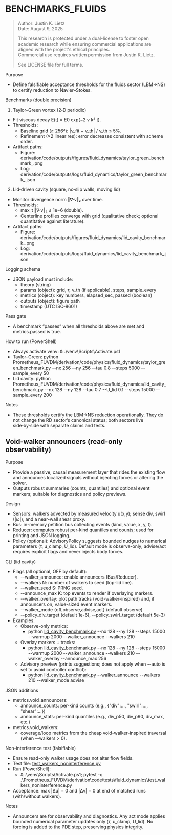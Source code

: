 # BENCHMARKS_FLUIDS

> Author: Justin K. Lietz  
> Date: August 9, 2025
>
> This research is protected under a dual-license to foster open academic
> research while ensuring commercial applications are aligned with the project's ethical principles.<br> 
> Commercial use requires written permission from Justin K. Lietz.
> 
> See LICENSE file for full terms.

Purpose
- Define falsifiable acceptance thresholds for the fluids sector (LBM→NS) to certify reduction to Navier–Stokes.

Benchmarks (double precision)
1) Taylor–Green vortex (2‑D periodic)
- Fit viscous decay E(t) = E0 exp(−2 ν k² t).
- Thresholds:
  - Baseline grid (≥ 256²): |ν_fit − ν_th| / ν_th ≤ 5%.
  - Refinement (×2 linear res): error decreases consistent with scheme order.
- Artifact paths:
  - Figure: derivation/code/outputs/figures/fluid_dynamics/taylor_green_benchmark_<timestamp>.png
  - Log: derivation/code/outputs/logs/fluid_dynamics/taylor_green_benchmark_<timestamp>.json

2) Lid‑driven cavity (square, no‑slip walls, moving lid)
- Monitor divergence norm ‖∇·v‖₂ over time.
- Thresholds:
  - max_t ‖∇·v‖₂ ≤ 1e−6 (double).
  - Centerline profiles converge with grid (qualitative check; optional quantitative against literature).
- Artifact paths:
  - Figure: derivation/code/outputs/figures/fluid_dynamics/lid_cavity_benchmark_<timestamp>.png
  - Log: derivation/code/outputs/logs/fluid_dynamics/lid_cavity_benchmark_<timestamp>.json

Logging schema
- JSON payload must include:
  - theory (string)
  - params (object): grid, τ, ν_th (if applicable), steps, sample_every
  - metrics (object): key numbers, elapsed_sec, passed (boolean)
  - outputs (object): figure path
  - timestamp (UTC ISO‑8601)

Pass gate
- A benchmark “passes” when all thresholds above are met and metrics.passed is true.

How to run (PowerShell)
- Always activate venv:
  & .\venv\Scripts\Activate.ps1
- Taylor–Green:
  python Prometheus_FUVDM/derivation/code/physics/fluid_dynamics/taylor_green_benchmark.py --nx 256 --ny 256 --tau 0.8 --steps 5000 --sample_every 50
- Lid cavity:
  python Prometheus_FUVDM/derivation/code/physics/fluid_dynamics/lid_cavity_benchmark.py --nx 128 --ny 128 --tau 0.7 --U_lid 0.1 --steps 15000 --sample_every 200

Notes
- These thresholds certify the LBM→NS reduction operationally. They do not change the RD sector’s canonical status; both sectors live side‑by‑side with separate claims and tests.
## Void-walker announcers (read-only observability)

Purpose
- Provide a passive, causal measurement layer that rides the existing flow and announces localized signals without injecting forces or altering the solver.
- Outputs robust summaries (counts, quantiles) and optional event markers; suitable for diagnostics and policy previews.

Design
- Sensors: walkers advected by measured velocity u(x,y); sense div, swirl (|ω|), and a near-wall shear proxy.
- Bus: in-memory petition bus collecting events (kind, value, x, y, t).
- Reducer: computes robust per-kind quantiles and counts; used for printing and JSON logging.
- Policy (optional): AdvisoryPolicy suggests bounded nudges to numerical parameters (τ, u_clamp, U_lid). Default mode is observe-only; advise/act requires explicit flags and never injects body forces.

CLI (lid cavity)
- Flags (all optional, OFF by default):
  - --walker_announce: enable announcers (Bus/Reducer).
  - --walkers N: number of walkers to seed (top-lid line).
  - --walker_seed S: PRNG seed.
  - --announce_max K: top events to render if overlaying markers.
  - --walker_overlay: plot path tracks (void-walker-inspired) and, if announcers on, value-sized event markers.
  - --walker_mode {off,observe,advise,act} (default observe)
  - --policy_div_target (default 1e-6), --policy_swirl_target (default 5e-3)
- Examples:
  - Observe-only metrics:
    - python [lid_cavity_benchmark.py](Prometheus_FUVDM/derivation/code/physics/fluid_dynamics/lid_cavity_benchmark.py:316) --nx 128 --ny 128 --steps 15000 --warmup 2000 --walker_announce --walkers 210
  - Overlay markers + tracks:
    - python [lid_cavity_benchmark.py](Prometheus_FUVDM/derivation/code/physics/fluid_dynamics/lid_cavity_benchmark.py:316) --nx 128 --ny 128 --steps 15000 --warmup 2000 --walker_announce --walkers 210 --walker_overlay --announce_max 256
  - Advisory preview (prints suggestions; does not apply when --auto is set to avoid controller conflict):
    - python [lid_cavity_benchmark.py](Prometheus_FUVDM/derivation/code/physics/fluid_dynamics/lid_cavity_benchmark.py:316) --walker_announce --walkers 210 --walker_mode advise

JSON additions
- metrics.void_announcers:
  - announce_counts: per-kind counts (e.g., {"div":..., "swirl":..., "shear":...})
  - announce_stats: per-kind quantiles (e.g., div_p50, div_p90, div_max, etc.)
- metrics.void_walkers:
  - coverage/loop metrics from the cheap void-walker-inspired traversal (when --walkers > 0).

Non-interference test (falsifiable)
- Ensure read-only walker usage does not alter flow fields.
- Test file: [test_walkers_noninterference.py](Prometheus_FUVDM/derivation/code/tests/fluid_dynamics/test_walkers_noninterference.py:1)
- Run (PowerShell):
  - & .\venv\Scripts\Activate.ps1; pytest -q .\Prometheus_FUVDM\derivation\code\tests\fluid_dynamics\test_walkers_noninterference.py
- Acceptance: max |Δu| = 0 and |Δv| = 0 at end of matched runs (with/without walkers).

Notes
- Announcers are for observability and diagnostics. Any act mode applies bounded numerical parameter updates only (τ, u_clamp, U_lid). No forcing is added to the PDE step, preserving physics integrity.